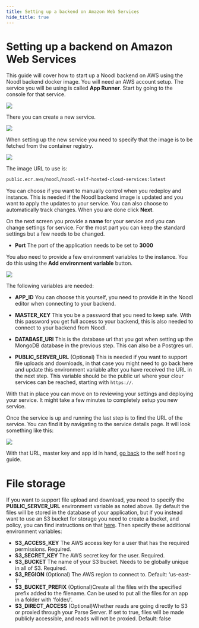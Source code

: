 ```yaml
---
title: Setting up a backend on Amazon Web Services
hide_title: true
---
```


# Setting up a backend on Amazon Web Services

This guide will cover how to start up a Noodl backend on AWS using the Noodl backend docker image. You will need an AWS account setup. The service you will be using is called **App Runner**. Start by going to the console for that service.

<div className="ndl-image-with-background xl">

![](/docs/guides/deploy/using-an-external-backend/aws-1.png)

</div>

There you can create a new service.

<div className="ndl-image-with-background m">

![](/docs/guides/deploy/using-an-external-backend/aws-2.png)

</div>

When setting up the new service you need to specify that the image is to be fetched from the container registry.

<div className="ndl-image-with-background xl">

![](/docs/guides/deploy/using-an-external-backend/aws-3.png)

</div>

The image URL to use is:

```bash
public.ecr.aws/noodl/noodl-self-hosted-cloud-services:latest
```

You can choose if you want to manually control when you redeploy and instance. This is needed if the Noodl backend image is updated and you want to apply the updates to your service. You can also choose to automatically track changes. When you are done click **Next**.

On the next screen you provide a **name** for your service and you can change settings for service. For the most part you can keep the standard settings but a few needs to be changed.

* **Port** The port of the application needs to be set to **3000**

You also need to provide a few environment variables to the instance. You do this using the **Add environment variable** button.

<div className="ndl-image-with-background xl">

![](/docs/guides/deploy/using-an-external-backend/aws-4.png)

</div>

The following variables are needed:

* **APP_ID** You can choose this yourself, you need to provide it in the Noodl editor when connecting to your backend.
* **MASTER_KEY** This you be a password that you need to keep safe. With this password you get full access to your backend, this is also needed to connect to your backend from Noodl.
* **DATABASE_URI** This is the database url that you got when setting up the MongoDB database in the previous step. This can also be a Postgres url.

* **PUBLIC_SERVER_URL** (Optional) This is needed if you want to support file uploads and downloads, in that case you might need to go back here and update this environment variable after you have received the URL in the next step. This variable should be the public url where your clour services can be reached, starting with `https://`.

With that in place you can move on to reviewing your settings and deploying your service. It might take a few minutes to completely setup you new service.

Once the service is up and running the last step is to find the URL of the service. You can find it by navigating to the service details page.  It will look something like this:

<div className="ndl-image-with-background l">

![](/docs/guides/deploy/using-an-external-backend/aws-5.png)

</div>


With that URL, master key and app id in hand, [go back](/docs/guides/deploy/using-an-external-backend#connect-your-application-to-the-self-hosted-backend) to the self hosting guide.

# File storage

If you want to support file upload and download, you need to specify the **PUBLIC_SERVER_URL** environment variable as noted above. By default the files will be stored in the database of your application, but if you instead want to use an S3 bucket for storage you need to create a bucket, and policy, you can find instructions on that [here](http://docs.parseplatform.org/parse-server/guide/#configuring-s3adapter). Then specify these additional environment variables:

* **S3_ACCESS_KEY**	The AWS access key for a user that has the required permissions. Required.
* **S3_SECRET_KEY**	The AWS secret key for the user. Required.
* **S3_BUCKET**	The name of your S3 bucket. Needs to be globally unique in all of S3. Required.
* **S3_REGION**	(Optional) The AWS region to connect to. Default: ‘us-east-1’
* **S3_BUCKET_PREFIX**	(Optional)Create all the files with the specified prefix added to the filename. Can be used to put all the files for an app in a folder with ‘folder/’.
* **S3_DIRECT_ACCESS**	(Optional)Whether reads are going directly to S3 or proxied through your Parse Server. If set to true, files will be made publicly accessible, and reads will not be proxied. Default: false





